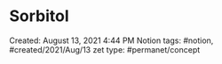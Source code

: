 ---
---

# Sorbitol

Created: August 13, 2021 4:44 PM
Notion tags: #notion, #created/2021/Aug/13
zet type: #permanet/concept